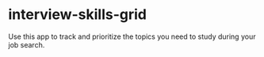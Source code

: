 # interview-skills-grid
Use this app to track and prioritize the topics you need to study during your job search.
